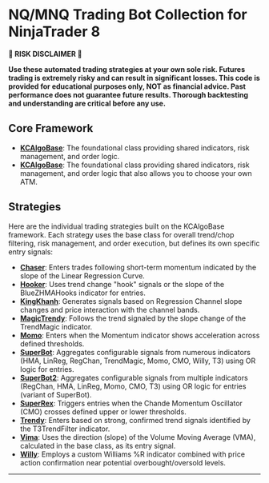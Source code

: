 # NQ/MNQ Trading Bot Collection for NinjaTrader 8

**🛑 RISK DISCLAIMER 🛑**

**Use these automated trading strategies at your own sole risk. Futures trading is extremely risky and can result in significant losses. This code is provided for educational purposes only, NOT as financial advice. Past performance does not guarantee future results. Thorough backtesting and understanding are critical before any use.**

## Core Framework

*   [**KCAlgoBase**](./KCAlgoBase/README.md): The foundational class providing shared indicators, risk management, and order logic.
*   [**KCAlgoBase**](./ATMAlgoBase/README.md): The foundational class providing shared indicators, risk management, and order logic that also allows you to choose your own ATM.

## Strategies

Here are the individual trading strategies built on the KCAlgoBase framework. Each strategy uses the base class for overall trend/chop filtering, risk management, and order execution, but defines its own specific entry signals:

*   [**Chaser**](./Chaser/README.md): Enters trades following short-term momentum indicated by the slope of the Linear Regression Curve.
*   [**Hooker**](./Hooker/README.md): Uses trend change "hook" signals or the slope of the BlueZHMAHooks indicator for entries.
*   [**KingKhanh**](./KingKhanh/README.md): Generates signals based on Regression Channel slope changes and price interaction with the channel bands.
*   [**MagicTrendy**](./MagicTrendy/README.md): Follows the trend signaled by the slope change of the TrendMagic indicator.
*   [**Momo**](./Momo/README.md): Enters when the Momentum indicator shows acceleration across defined thresholds.
*   [**SuperBot**](./SuperBot/README.md): Aggregates configurable signals from numerous indicators (HMA, LinReg, RegChan, TrendMagic, Momo, CMO, Willy, T3) using OR logic for entries.
*   [**SuperBot2**](./SuperBot2/README.md): Aggregates configurable signals from multiple indicators (RegChan, HMA, LinReg, Momo, CMO, T3) using OR logic for entries (variant of SuperBot).
*   [**SuperRex**](./SuperRex/README.md): Triggers entries when the Chande Momentum Oscillator (CMO) crosses defined upper or lower thresholds.
*   [**Trendy**](./Trendy/README.md): Enters based on strong, confirmed trend signals identified by the T3TrendFilter indicator.
*   [**Vima**](./Vima/README.md): Uses the direction (slope) of the Volume Moving Average (VMA), calculated in the base class, as its entry signal.
*   [**Willy**](./Willy/README.md): Employs a custom Williams %R indicator combined with price action confirmation near potential overbought/oversold levels.

---
